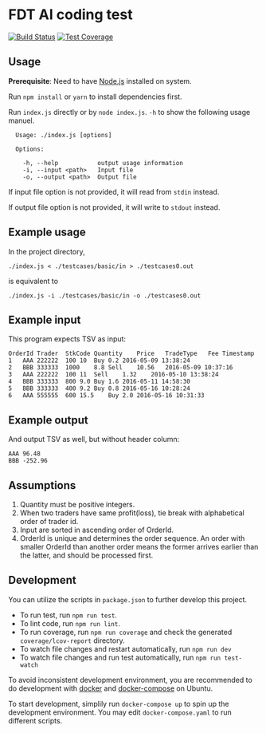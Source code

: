 # FDT AI coding test
[![Build Status](https://travis-ci.org/leoyuholo/fdt-ai.svg?branch=master)](https://travis-ci.org/leoyuholo/fdt-ai)
[![Test Coverage](https://codeclimate.com/github/leoyuholo/fdt-ai/badges/coverage.svg)](https://codeclimate.com/github/leoyuholo/fdt-ai/coverage)

## Usage
**Prerequisite**: Need to have [Node.js](https://nodejs.org/en/) installed on system.

Run `npm install` or `yarn` to install dependencies first.

Run `index.js` directly or by `node index.js`. `-h` to show the following usage manuel.

```
  Usage: ./index.js [options]

  Options:

    -h, --help           output usage information
    -i, --input <path>   Input file
    -o, --output <path>  Output file
```

If input file option is not provided, it will read from `stdin` instead.

If output file option is not provided, it will write to `stdout` instead.

## Example usage
In the project directory,
```
./index.js < ./testcases/basic/in > ./testcases0.out
```
is equivalent to
```
./index.js -i ./testcases/basic/in -o ./testcases0.out
```

## Example input
This program expects TSV as input:
```
OrderId	Trader	StkCode	Quantity	Price	TradeType	Fee	Timestamp
1	AAA	222222	100	10	Buy	0.2	2016-05-09 13:38:24
2	BBB	333333	1000	8.8	Sell	10.56	2016-05-09 10:37:16
3	AAA	222222	100	11	Sell	1.32	2016-05-10 13:38:24
4	BBB	333333	800	9.0	Buy	1.6	2016-05-11 14:58:30
5	BBB	333333	400	9.2	Buy	0.8	2016-05-16 10:28:24
6	AAA	555555	600	15.5	Buy	2.0	2016-05-16 10:31:33
```
## Example output

And output TSV as well, but without header column:

```
AAA	96.48
BBB	-252.96
```

## Assumptions
1. Quantity must be positive integers.
2. When two traders have same profit(loss), tie break with alphabetical order of trader id.
3. Input are sorted in ascending order of OrderId.
4. OrderId is unique and determines the order sequence. An order with smaller OrderId than another order means the former arrives earlier than the latter, and should be processed first.

## Development
You can utilize the scripts in `package.json` to further develop this project.

- To run test, run `npm run test`.
- To lint code, run `npm run lint`.
- To run coverage, run `npm run coverage` and check the generated `coverage/lcov-report` directory.
- To watch file changes and restart automatically, run `npm run dev`
- To watch file changes and run test automatically, run `npm run test-watch`

To avoid inconsistent development environment, you are recommended to do development with [docker](https://store.docker.com/editions/community/docker-ce-server-ubuntu/plans/docker-ce-server-ubuntu-tier?tab=instructions) and [docker-compose](https://docs.docker.com/compose/install/) on Ubuntu.

To start development, simplily run `docker-compose up` to spin up the development environment. You may edit `docker-compose.yaml` to run different scripts.
